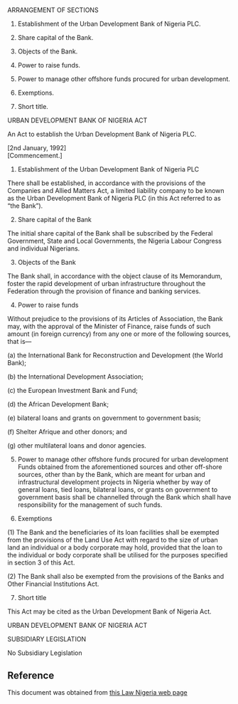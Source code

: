 # 

ARRANGEMENT OF SECTIONS

1. Establishment of the Urban Development Bank of Nigeria PLC.

2. Share capital of the Bank.

3. Objects of the Bank.

4. Power to raise funds.

5. Power to manage other offshore funds procured for urban development.

6. Exemptions.

7. Short title.

URBAN DEVELOPMENT BANK OF NIGERIA ACT

An Act to establish the Urban Development Bank of Nigeria PLC.

[2nd January, 1992]                                                                                [Commencement.]

1. Establishment of the Urban Development Bank of Nigeria PLC

There shall be established, in accordance with the provisions of the Companies and Allied Matters Act, a limited liability company to be known as the Urban Development Bank of Nigeria PLC (in this Act referred to as “the Bank”).

2. Share capital of the Bank

The initial share capital of the Bank shall be subscribed by the Federal Government, State and Local Governments, the Nigeria Labour Congress and individual Nigerians.

3. Objects of the Bank

The Bank shall, in accordance with the object clause of its Memorandum, foster the rapid development of urban infrastructure throughout the Federation through the provision of finance and banking services.

4. Power to raise funds

Without prejudice to the provisions of its Articles of Association, the Bank may, with the approval of the Minister of Finance, raise funds of such amount (in foreign currency) from any one or more of the following sources, that is—

(a) the International Bank for Reconstruction and Development (the World Bank);

(b) the International Development Association;

(c) the European Investment Bank and Fund;

(d) the African Development Bank;

(e) bilateral loans and grants on government to government basis;

(f) Shelter Afrique and other donors; and

(g) other multilateral loans and donor agencies.

5. Power to manage other offshore funds procured for urban development Funds obtained from the aforementioned sources and other off-shore sources, other than by the Bank, which are meant for urban and infrastructural development projects in Nigeria whether by way of general loans, tied loans, bilateral loans, or grants on government to government basis shall be channelled through the Bank which shall have responsibility for the management of such funds.

6. Exemptions

(1) The Bank and the beneficiaries of its loan facilities shall be exempted from the provisions of the Land Use Act with regard to the size of urban land an individual or a body corporate may hold, provided that the loan to  the individual or body corporate shall be utilised for the purposes specified in section 3 of this Act.

(2) The Bank shall also be exempted from the provisions of the Banks and Other Financial Institutions Act.

7. Short title

This Act may be cited as the Urban Development Bank of Nigeria Act.

URBAN DEVELOPMENT BANK OF NIGERIA ACT

SUBSIDIARY LEGISLATION

No Subsidiary Legislation

## Reference

This document was obtained from [this Law Nigeria web page](http://www.lawnigeria.com/LFN/U/Urban-Development-Bank-of-Nigeria-Act.php)
